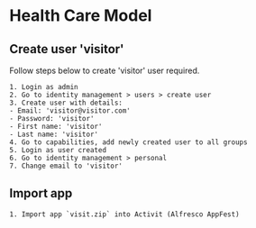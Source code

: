 # Health Care Model

## Create user 'visitor'

Follow steps below to create 'visitor' user required.

    1. Login as admin
    2. Go to identity management > users > create user 
    3. Create user with details: 
    - Email: 'visitor@visitor.com'
    - Password: 'visitor'
    - First name: 'visitor'
    - Last name: 'visitor'
    4. Go to capabilities, add newly created user to all groups
    5. Login as user created
    6. Go to identity management > personal 
    7. Change email to 'visitor' 

## Import app 
    1. Import app `visit.zip` into Activit (Alfresco AppFest)
